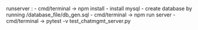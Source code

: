 runserver : 
	- cmd/terminal -> npm install
    - install mysql
	- create database by running /database_file/db_gen.sql
	- cmd/terminal -> npm run server
	- cmd/terminal -> pytest -v test_chatmgmt_server.py
